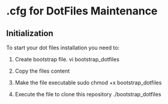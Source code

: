 # .cfg for DotFiles Maintenance

## Initialization
To start your dot files installation you need to:

1) Create bootstrap file.
vi bootstrap_dotfiles

2) Copy the files content

3) Make the file executable
sudo chmod +x bootstrap_dotfiles

4) Execute the file to clone this repository
./bootstrap_dotfiles
